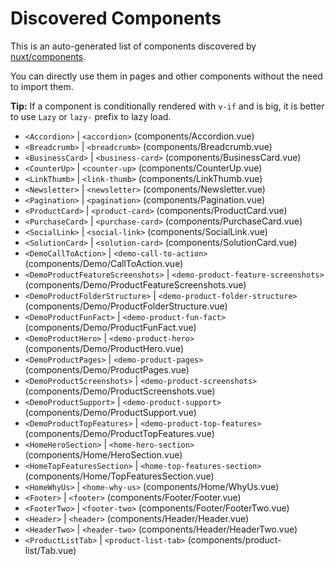 # Discovered Components

This is an auto-generated list of components discovered by [nuxt/components](https://github.com/nuxt/components).

You can directly use them in pages and other components without the need to import them.

**Tip:** If a component is conditionally rendered with `v-if` and is big, it is better to use `Lazy` or `lazy-` prefix to lazy load.

- `<Accordion>` | `<accordion>` (components/Accordion.vue)
- `<Breadcrumb>` | `<breadcrumb>` (components/Breadcrumb.vue)
- `<BusinessCard>` | `<business-card>` (components/BusinessCard.vue)
- `<CounterUp>` | `<counter-up>` (components/CounterUp.vue)
- `<LinkThumb>` | `<link-thumb>` (components/LinkThumb.vue)
- `<Newsletter>` | `<newsletter>` (components/Newsletter.vue)
- `<Pagination>` | `<pagination>` (components/Pagination.vue)
- `<ProductCard>` | `<product-card>` (components/ProductCard.vue)
- `<PurchaseCard>` | `<purchase-card>` (components/PurchaseCard.vue)
- `<SocialLink>` | `<social-link>` (components/SocialLink.vue)
- `<SolutionCard>` | `<solution-card>` (components/SolutionCard.vue)
- `<DemoCallToAction>` | `<demo-call-to-action>` (components/Demo/CallToAction.vue)
- `<DemoProductFeatureScreenshots>` | `<demo-product-feature-screenshots>` (components/Demo/ProductFeatureScreenshots.vue)
- `<DemoProductFolderStructure>` | `<demo-product-folder-structure>` (components/Demo/ProductFolderStructure.vue)
- `<DemoProductFunFact>` | `<demo-product-fun-fact>` (components/Demo/ProductFunFact.vue)
- `<DemoProductHero>` | `<demo-product-hero>` (components/Demo/ProductHero.vue)
- `<DemoProductPages>` | `<demo-product-pages>` (components/Demo/ProductPages.vue)
- `<DemoProductScreenshots>` | `<demo-product-screenshots>` (components/Demo/ProductScreenshots.vue)
- `<DemoProductSupport>` | `<demo-product-support>` (components/Demo/ProductSupport.vue)
- `<DemoProductTopFeatures>` | `<demo-product-top-features>` (components/Demo/ProductTopFeatures.vue)
- `<HomeHeroSection>` | `<home-hero-section>` (components/Home/HeroSection.vue)
- `<HomeTopFeaturesSection>` | `<home-top-features-section>` (components/Home/TopFeaturesSection.vue)
- `<HomeWhyUs>` | `<home-why-us>` (components/Home/WhyUs.vue)
- `<Footer>` | `<footer>` (components/Footer/Footer.vue)
- `<FooterTwo>` | `<footer-two>` (components/Footer/FooterTwo.vue)
- `<Header>` | `<header>` (components/Header/Header.vue)
- `<HeaderTwo>` | `<header-two>` (components/Header/HeaderTwo.vue)
- `<ProductListTab>` | `<product-list-tab>` (components/product-list/Tab.vue)
